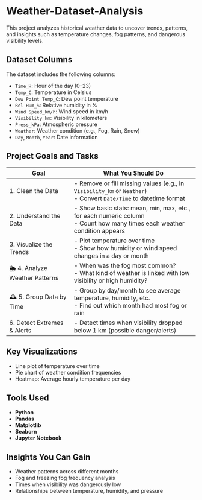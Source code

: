 # Weather-Dataset-Analysis

This project analyzes historical weather data to uncover trends, patterns, and insights such as temperature changes, fog patterns, and dangerous visibility levels.

##  Dataset Columns

The dataset includes the following columns:

- `Time_H`: Hour of the day (0–23)
- `Temp_C`: Temperature in Celsius
- `Dew Point Temp_C`: Dew point temperature
- `Rel Hum_%`: Relative humidity in %
- `Wind Speed_km/h`: Wind speed in km/h
- `Visibility_km`: Visibility in kilometers
- `Press_kPa`: Atmospheric pressure
- `Weather`: Weather condition (e.g., Fog, Rain, Snow)
- `Day`, `Month`, `Year`: Date information

##  Project Goals and Tasks

| **Goal**                        | **What You Should Do**                                                                                                       |
| ------------------------------- | ---------------------------------------------------------------------------------------------------------------------------- |
|  1. Clean the Data            | - Remove or fill missing values (e.g., in `Visibility_km` or `Weather`) <br> - Convert `Date/Time` to datetime format        |
|  2. Understand the Data       | - Show basic stats: mean, min, max, etc., for each numeric column <br> - Count how many times each weather condition appears |
|  3. Visualize the Trends      | - Plot temperature over time <br> - Show how humidity or wind speed changes in a day or month                                |
| 🌦 4. Analyze Weather Patterns | - When was the fog most common? <br> - What kind of weather is linked with low visibility or high humidity?                  |
| 🕰 5. Group Data by Time       | - Group by day/month to see average temperature, humidity, etc. <br> - Find out which month had most fog or rain             |
|  6. Detect Extremes & Alerts  | - Detect times when visibility dropped below 1 km (possible danger/alerts)                                                   |

##  Key Visualizations

- Line plot of temperature over time
- Pie chart of weather condition frequencies
- Heatmap: Average hourly temperature per day


##  Tools Used

- **Python**
- **Pandas**
- **Matplotlib**
- **Seaborn**
- **Jupyter Notebook**

##  Insights You Can Gain

- Weather patterns across different months
- Fog and freezing fog frequency analysis
- Times when visibility was dangerously low
- Relationships between temperature, humidity, and pressure



